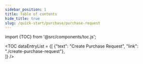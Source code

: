 ```yaml
---
sidebar_position: 1
title: Table of contents
hide_title: true
slug: /quick-start/purchase/purchase-request 
---
```


import {TOC} from '@src/components/toc.js';

<TOC
dataEntryList = {[
{"text": "Create Purchase Request", "link": "./create-purchase-request"},  
]}
/>
